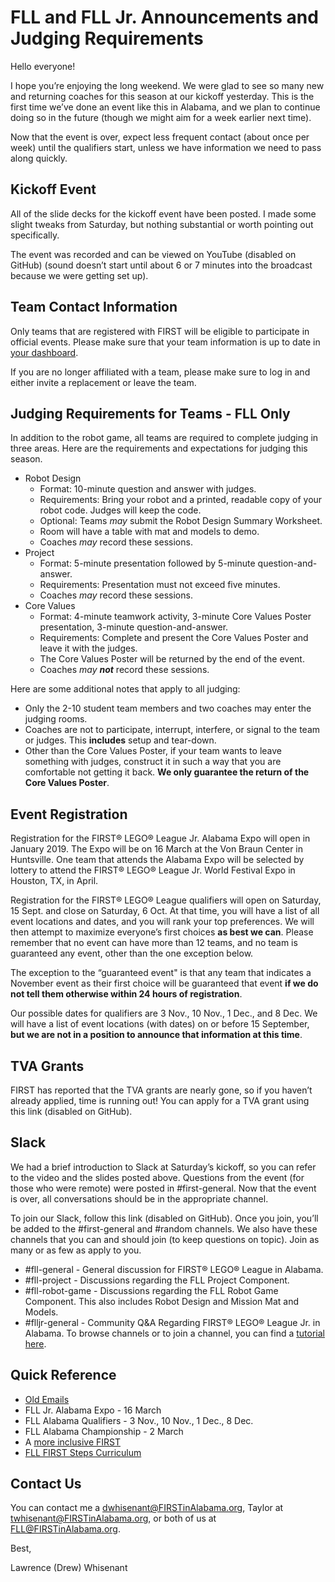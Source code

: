 # FLL and FLL Jr. Announcements and Judging Requirements

Hello everyone!

I hope you’re enjoying the long weekend. 
We were glad to see so many new and returning coaches for this season at our kickoff yesterday. 
This is the first time we’ve done an event like this in Alabama, and we plan to continue doing so in the future (though we might aim for a week earlier next time).

Now that the event is over, expect less frequent contact (about once per week) until the qualifiers start, unless we have information we need to pass along quickly.

## Kickoff Event
All of the slide decks for the kickoff event have been posted. 
I made some slight tweaks from Saturday, but nothing substantial or worth pointing out specifically.

The event was recorded and can be viewed on YouTube (disabled on GitHub) (sound doesn’t start until about 6 or 7 minutes into the broadcast because we were getting set up).

## Team Contact Information
Only teams that are registered with FIRST will be eligible to participate in official events. 
Please make sure that your team information is up to date in [your dashboard](https://www.firstinspires.org). 

If you are no longer affiliated with a team, please make sure to log in and either invite a replacement or leave the team.

## Judging Requirements for Teams - FLL Only
In addition to the robot game, all teams are required to complete judging in three areas. Here are the requirements and expectations for judging this season.
* Robot Design
  * Format: 10-minute question and answer with judges.
  * Requirements: Bring your robot and a printed, readable copy of your robot code. Judges will keep the code.
  * Optional: Teams *may* submit the Robot Design Summary Worksheet.
  * Room will have a table with mat and models to demo.
  * Coaches *may* record these sessions.
* Project
  * Format: 5-minute presentation followed by 5-minute question-and-answer.
  * Requirements: Presentation must not exceed five minutes.
  * Coaches *may* record these sessions.
* Core Values
  * Format: 4-minute teamwork activity, 3-minute Core Values Poster presentation, 3-minute question-and-answer.
  * Requirements: Complete and present the Core Values Poster and leave it with the judges.
  * The Core Values Poster will be returned by the end of the event.
  * Coaches *may __not__* record these sessions.

Here are some additional notes that apply to all judging:
* Only the 2-10 student team members and two coaches may enter the judging rooms.
* Coaches are not to participate, interrupt, interfere, or signal to the team or judges. This __includes__ setup and tear-down.
* Other than the Core Values Poster, if your team wants to leave something with judges, construct it in such a way that you are comfortable not getting it back. __We only guarantee the return of the Core Values Poster__.

## Event Registration
Registration for the FIRST® LEGO® League Jr. Alabama Expo will open in January 2019. 
The Expo will be on 16 March at the Von Braun Center in Huntsville. 
One team that attends the Alabama Expo will be selected by lottery to attend the FIRST® LEGO® League Jr. World Festival Expo in Houston, TX, in April.

Registration for the FIRST® LEGO® League qualifiers will open on Saturday, 15 Sept. and close on Saturday, 6 Oct. 
At that time, you will have a list of all event locations and dates, and you will rank your top preferences. 
We will then attempt to maximize everyone’s first choices __as best we can__. 
Please remember that no event can have more than 12 teams, and no team is guaranteed any event, other than the one exception below.

The exception to the “guaranteed event" is that any team that indicates a November event as their first choice will be guaranteed that event __if we do not tell them otherwise within 24 hours of registration__.

Our possible dates for qualifiers are 3 Nov., 10 Nov., 1 Dec., and 8 Dec. We will have a list of event locations (with dates) on or before 15 September, __but we are not in a position to announce that information at this time__.

## TVA Grants
FIRST has reported that the TVA grants are nearly gone, so if you haven’t already applied, time is running out! You can apply for a TVA grant using this link (disabled on GitHub).

## Slack
We had a brief introduction to Slack at Saturday’s kickoff, so you can refer to the video and the slides posted above. 
Questions from the event (for those who were remote) were posted in #first-general. 
Now that the event is over, all conversations should be in the appropriate channel.

To join our Slack, follow this link (disabled on GitHub). 
Once you join, you’ll be added to the #first-general and #random channels. 
We also have these channels that you can and should join (to keep questions on topic). 
Join as many or as few as apply to you.
* #fll-general - General discussion for FIRST® LEGO® League in Alabama.
* #fll-project - Discussions regarding the FLL Project Component.
* #fll-robot-game - Discussions regarding the FLL Robot Game Component. This also includes Robot Design and Mission Mat and Models.
* #flljr-general - Community Q&A Regarding FIRST® LEGO® League Jr. in Alabama.
To browse channels or to join a channel, you can find a [tutorial here](https://get.slack.help/hc/en-us/articles/205239967-Browse-and-join-channels).

## Quick Reference
* [Old Emails](https://github.com/drewwhis/first-in-alabama/tree/master/2018-2019/email-blasts)
* FLL Jr. Alabama Expo - 16 March
* FLL Alabama Qualifiers - 3 Nov., 10 Nov., 1 Dec., 8 Dec.
* FLL Alabama Championship - 2 March
* A [more inclusive FIRST](https://www.firstinspires.org/about/diversityinclusion?utm_source=partner-blast&utm_medium=flljr&utm_campaign=edi-training-019)
* [FLL FIRST Steps Curriculum](http://info.firstinspires.org/fll-first-steps-request)

## Contact Us
You can contact me a dwhisenant@FIRSTinAlabama.org, Taylor at twhisenant@FIRSTinAlabama.org, or both of us at FLL@FIRSTinAlabama.org.

Best,

Lawrence (Drew) Whisenant